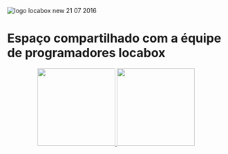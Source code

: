 
![logo locabox new 21 07 2016](https://user-images.githubusercontent.com/90060959/138903561-2a710999-49df-4860-bfce-de1cd3e23e0c.jpg)

# Espaço compartilhado com a équipe de programadores locabox

<div align="center">
  <a href="https://github.com/devlocabox">
  <img height="180em" src="https://github-readme-stats.vercel.app/api?username=devlocabox&show_icons=true&theme=ligth&include_all_commits=true&count_private=true"/>
  <img height="180em" src="https://github-readme-stats.vercel.app/api/top-langs/?username=devlocabox&layout=compact&langs_count=7&theme=ligth"/>
</div>
